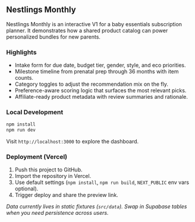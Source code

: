 ## Nestlings Monthly

Nestlings Monthly is an interactive V1 for a baby essentials subscription planner. It demonstrates how a shared product catalog can power personalized bundles for new parents.

### Highlights

- Intake form for due date, budget tier, gender, style, and eco priorities.
- Milestone timeline from prenatal prep through 36 months with item counts.
- Category toggles to adjust the recommendation mix on the fly.
- Preference-aware scoring logic that surfaces the most relevant picks.
- Affiliate-ready product metadata with review summaries and rationale.

### Local Development

```bash
npm install
npm run dev
```

Visit `http://localhost:3000` to explore the dashboard.

### Deployment (Vercel)

1. Push this project to GitHub.
2. Import the repository in Vercel.
3. Use default settings (`npm install`, `npm run build`, `NEXT_PUBLIC` env vars optional).
4. Trigger deploy and share the preview link.

_Data currently lives in static fixtures (`src/data`). Swap in Supabase tables when you need persistence across users._
